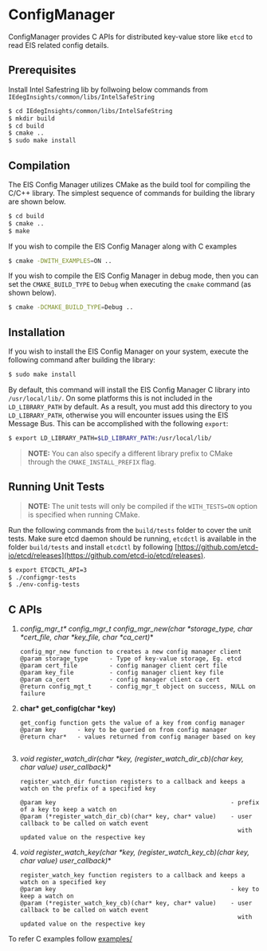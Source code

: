 # ConfigManager

ConfigManager provides C APIs for distributed key-value store like `etcd` to read EIS related config details.

## Prerequisites
Install Intel Safestring lib by follwoing below commands from `IEdegInsights/common/libs/IntelSafeString`

```sh
$ cd IEdegInsights/common/libs/IntelSafeString
$ mkdir build
$ cd build
$ cmake ..
$ sudo make install
```
## Compilation
The EIS Config Manager utilizes CMake as the build tool for compiling the C/C++
library. The simplest sequence of commands for building the library are
shown below.

```sh
$ cd build
$ cmake ..
$ make
```

If you wish to compile the EIS Config Manager along with C examples
```sh
$ cmake -DWITH_EXAMPLES=ON ..
```


If you wish to compile the EIS Config Manager in debug mode, then you can set
the `CMAKE_BUILD_TYPE` to `Debug` when executing the `cmake` command (as shown
below).

```sh
$ cmake -DCMAKE_BUILD_TYPE=Debug ..
```
## Installation

If you wish to install the EIS Config Manager on your system, execute the
following command after building the library:

```sh
$ sudo make install
```

By default, this command will install the EIS Config Manager C library into
`/usr/local/lib/`. On some platforms this is not included in the `LD_LIBRARY_PATH`
by default. As a result, you must add this directory to you `LD_LIBRARY_PATH`,
otherwise you will encounter issues using the EIS Message Bus. This can
be accomplished with the following `export`:

```sh
$ export LD_LIBRARY_PATH=$LD_LIBRARY_PATH:/usr/local/lib/
```
> **NOTE:** You can also specify a different library prefix to CMake through
> the `CMAKE_INSTALL_PREFIX` flag.

## Running Unit Tests

> **NOTE:** The unit tests will only be compiled if the `WITH_TESTS=ON` option
> is specified when running CMake.

Run the following commands from the `build/tests` folder to cover the unit
tests. Make sure etcd daemon should be running, `etcdctl` is available in the folder `build/tests` and install `etcdctl` by following [https://github.com/etcd-io/etcd/releases](https://github.com/etcd-io/etcd/releases).

```sh
$ export ETCDCTL_API=3
$ ./configmgr-tests
$ ./env-config-tests
```

## C APIs

1. **config_mgr_t\* config_mgr_t* config_mgr_new(char \*storage_type, char \*cert_file, char \*key_file, char \*ca_cert)**    
   ```
   config_mgr_new function to creates a new config manager client
   @param storage_type      - Type of key-value storage, Eg. etcd
   @param cert_file         - config manager client cert file
   @param key_file          - config manager client key file
   @param ca_cert           - config manager client ca cert
   @return config_mgt_t     - config_mgr_t object on success, NULL on failure
   ```

2. **char\* get_config(char \*key)**
    ```
    get_config function gets the value of a key from config manager
    @param key      - key to be queried on from config manager
    @return char*   - values returned from config manager based on key
    ```
    ```

3. **void register_watch_dir(char \*key, (*register_watch_dir_cb)(char* key, char* value) user_callback)**
    ```
    register_watch_dir function registers to a callback and keeps a watch on the prefix of a specified key

    @param key                                                 - prefix of a key to keep a watch on
    @param (*register_watch_dir_cb)(char* key, char* value)    - user callback to be called on watch event
                                                                 with updated value on the respective key
    ```
4. **void register_watch_key(char \*key, (*register_watch_key_cb)(char* key, char* value) user_callback)**
    ```
    register_watch_key function registers to a callback and keeps a watch on a specified key
    @param key                                                 - key to keep a watch on
    @param (*register_watch_key_cb)(char* key, char* value)    - user callback to be called on watch event
                                                                 with updated value on the respective key
    
    ```

To refer C examples follow [examples/](examples/)
